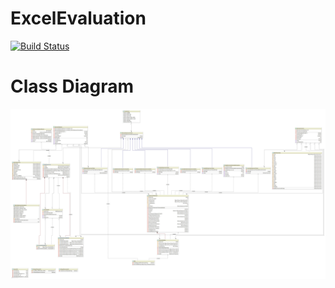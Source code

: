 # ExcelEvaluation
[![Build Status](https://travis-ci.org/deyindra/ExcelEvaluation.svg?branch=master)](https://travis-ci.org/deyindra/ExcelEvaluation)

Class Diagram
============================
![class diagram](ExcelEvaluation.jpg)